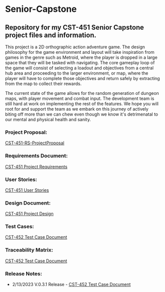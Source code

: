 # Senior-Capstone
## Repository for my CST-451 Senior Capstone project files and information.

This project is a 2D orthographic action adventure game. The design philosophy for the game environment and layout will take inspiration from games in the genre such as Metroid, where the player is dropped in a large space that they will be tasked with navigating. The core gameplay loop of the game will consist of selecting a loadout and objectives from a central hub area and proceeding to the larger environment, or map, where the player will have to complete those objectives and return safely by extracting from the map to collect their rewards. 

The current state of the game allows for the random generation of dungeon maps, with player movement and combat input. The development team is still hard at work on implementing the rest of the features. We hope you will root for and support the team as we embark on this journey of actively biting off more than we can chew even though we know it's detrimenatal to our mental and physical health and sanity.

### Project Proposal:
<a href="Documentation/CST-451-RS-ProjectProposal.pdf">CST-451-RS-ProjectProposal</a>

### Requirements Document:
<a href="Documentation/CST-451 Project Requirements.pdf">CST-451 Project Requirements</a>
### User Stories:
<a href="Documentation/CST-452 User Stories.xls">CST-451 User Stories</a>

### Design Document:
<a href="Documentation/CST-451 Project Design.pdf">CST-451 Project Design</a>

### Test Cases:
<a href="Documentation/CST-452 Test Cases.xls">CST-452 Test Case Document</a>

### Traceability Matrix:
<a href="Documentation/CST-452 Traceability Matrix.xls">CST-452 Test Case Document</a>

### Release Notes:
- 2/13/2023 V.0.3.1 Release - <a href="Documentation/Milestone 1 - Release Notes 0.3.1.pdf">CST-452 Test Case Document</a>

